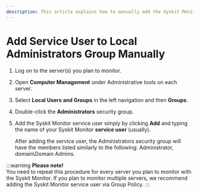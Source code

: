 ```yaml
---
description: This article explains how to manually add the Syskit Monitor service user to the Local Administrators security group.
---
```


# Add Service User to Local Administrators Group Manually

1. Log on to the server\(s\) you plan to monitor.
2. Open **Computer Management** under Administrative tools on each server.
3. Select **Local Users and Groups** in the left navigation and then **Groups**.
4. Double-click the **Administrators** security group.
5. Add the Syskit Monitor service user simply by clicking **Add** and typing the name of your Syskit Monitor **service user** \(usually\).

   After adding the service user, the Administrators security group will have the members listed similarly to the following: Administrator, domain\Domain Admins.

:::warning
**Please note!**  
You need to repeat this procedure for every server you plan to monitor with the Syskit Monitor. If you plan to monitor multiple servers, we recommend adding the Syskit Monitor service user via Group Policy.
:::


